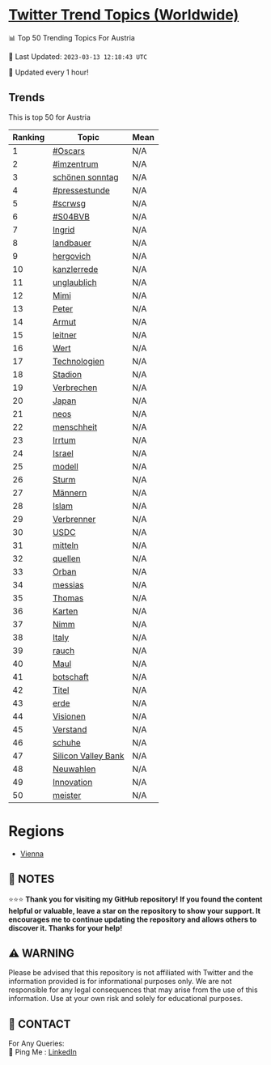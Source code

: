 [Twitter Trend Topics (Worldwide)](https://github.com/ErcinDedeoglu/Twitter-Trend-Topics)
==========


📊 Top 50 Trending Topics For Austria

📆 Last Updated: `2023-03-13 12:18:43 UTC`

🔧 Updated every 1 hour!


## Trends

This is top 50 for Austria

| Ranking | Topic | Mean |
| ------- | ------------ | ------------ |
| 1 | [#Oscars](http://twitter.com/search?q=%23Oscars) | N/A |
| 2 | [#imzentrum](http://twitter.com/search?q=%23imzentrum) | N/A |
| 3 | [schönen sonntag](http://twitter.com/search?q=sch%c3%b6nen+sonntag) | N/A |
| 4 | [#pressestunde](http://twitter.com/search?q=%23pressestunde) | N/A |
| 5 | [#scrwsg](http://twitter.com/search?q=%23scrwsg) | N/A |
| 6 | [#S04BVB](http://twitter.com/search?q=%23S04BVB) | N/A |
| 7 | [Ingrid](http://twitter.com/search?q=Ingrid) | N/A |
| 8 | [landbauer](http://twitter.com/search?q=landbauer) | N/A |
| 9 | [hergovich](http://twitter.com/search?q=hergovich) | N/A |
| 10 | [kanzlerrede](http://twitter.com/search?q=kanzlerrede) | N/A |
| 11 | [unglaublich](http://twitter.com/search?q=unglaublich) | N/A |
| 12 | [Mimi](http://twitter.com/search?q=Mimi) | N/A |
| 13 | [Peter](http://twitter.com/search?q=Peter) | N/A |
| 14 | [Armut](http://twitter.com/search?q=Armut) | N/A |
| 15 | [leitner](http://twitter.com/search?q=leitner) | N/A |
| 16 | [Wert](http://twitter.com/search?q=Wert) | N/A |
| 17 | [Technologien](http://twitter.com/search?q=Technologien) | N/A |
| 18 | [Stadion](http://twitter.com/search?q=Stadion) | N/A |
| 19 | [Verbrechen](http://twitter.com/search?q=Verbrechen) | N/A |
| 20 | [Japan](http://twitter.com/search?q=Japan) | N/A |
| 21 | [neos](http://twitter.com/search?q=neos) | N/A |
| 22 | [menschheit](http://twitter.com/search?q=menschheit) | N/A |
| 23 | [Irrtum](http://twitter.com/search?q=Irrtum) | N/A |
| 24 | [Israel](http://twitter.com/search?q=Israel) | N/A |
| 25 | [modell](http://twitter.com/search?q=modell) | N/A |
| 26 | [Sturm](http://twitter.com/search?q=Sturm) | N/A |
| 27 | [Männern](http://twitter.com/search?q=M%c3%a4nnern) | N/A |
| 28 | [Islam](http://twitter.com/search?q=Islam) | N/A |
| 29 | [Verbrenner](http://twitter.com/search?q=Verbrenner) | N/A |
| 30 | [USDC](http://twitter.com/search?q=USDC) | N/A |
| 31 | [mitteln](http://twitter.com/search?q=mitteln) | N/A |
| 32 | [quellen](http://twitter.com/search?q=quellen) | N/A |
| 33 | [Orban](http://twitter.com/search?q=Orban) | N/A |
| 34 | [messias](http://twitter.com/search?q=messias) | N/A |
| 35 | [Thomas](http://twitter.com/search?q=Thomas) | N/A |
| 36 | [Karten](http://twitter.com/search?q=Karten) | N/A |
| 37 | [Nimm](http://twitter.com/search?q=Nimm) | N/A |
| 38 | [Italy](http://twitter.com/search?q=Italy) | N/A |
| 39 | [rauch](http://twitter.com/search?q=rauch) | N/A |
| 40 | [Maul](http://twitter.com/search?q=Maul) | N/A |
| 41 | [botschaft](http://twitter.com/search?q=botschaft) | N/A |
| 42 | [Titel](http://twitter.com/search?q=Titel) | N/A |
| 43 | [erde](http://twitter.com/search?q=erde) | N/A |
| 44 | [Visionen](http://twitter.com/search?q=Visionen) | N/A |
| 45 | [Verstand](http://twitter.com/search?q=Verstand) | N/A |
| 46 | [schuhe](http://twitter.com/search?q=schuhe) | N/A |
| 47 | [Silicon Valley Bank](http://twitter.com/search?q=Silicon+Valley+Bank) | N/A |
| 48 | [Neuwahlen](http://twitter.com/search?q=Neuwahlen) | N/A |
| 49 | [Innovation](http://twitter.com/search?q=Innovation) | N/A |
| 50 | [meister](http://twitter.com/search?q=meister) | N/A |



# Regions

* [Vienna](</Austria/Vienna.md>)



## 📝 NOTES

⭐⭐⭐ **Thank you for visiting my GitHub repository! If you found the content helpful or valuable, leave a star on the repository to show your support. It encourages me to continue updating the repository and allows others to discover it. Thanks for your help!**


## ⚠️ WARNING

Please be advised that this repository is not affiliated with Twitter and the information provided is for informational purposes only. We are not responsible for any legal consequences that may arise from the use of this information. Use at your own risk and solely for educational purposes.


## 📨 CONTACT

 For Any Queries:  
            🏓 Ping Me : [LinkedIn](https://www.linkedin.com/in/ercindedeoglu/)
